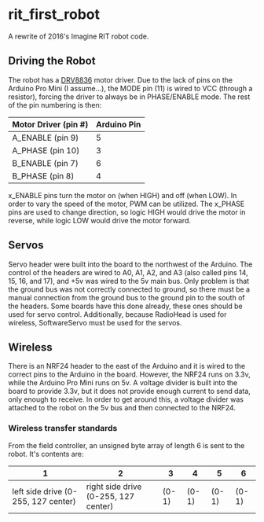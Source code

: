 # rit_first_robot

A rewrite of 2016's Imagine RIT robot code.

## Driving the Robot

The robot has a [DRV8836](http://www.ti.com/lit/ds/symlink/drv8836.pdf) motor driver. Due to the lack of pins on the Arduino Pro Mini (I assume...), the MODE pin (11) is wired to VCC (through a resistor), forcing the driver to always be in PHASE/ENABLE mode. The rest of the pin numbering is then:

Motor Driver (pin #) | Arduino Pin
-------------------- | -----------
A_ENABLE (pin 9) | 5
A_PHASE (pin 10) | 3
B_ENABLE (pin 7) | 6
B_PHASE (pin 8) | 4

x_ENABLE pins turn the motor on (when HIGH) and off (when LOW). In order to vary the speed of the motor, PWM can be utilized. The x_PHASE pins are used to change direction, so logic HIGH would drive the motor in reverse, while logic LOW would drive the motor forward.

## Servos

Servo header were built into the board to the northwest of the Arduino. The control of the headers are wired to A0, A1, A2, and A3 (also called pins 14, 15, 16, and 17), and +5v was wired to the 5v main bus. Only problem is that the ground bus was not correctly connected to ground, so there must be a manual connection from the ground bus to the ground pin to the south of the headers. Some boards have this done already, these ones should be used for servo control. Additionally, because RadioHead is used for wireless, SoftwareServo must be used for the servos.

## Wireless

There is an NRF24 header to the east of the Arduino and it is wired to the correct pins to the Arduino in the board. However, the NRF24 runs on 3.3v, while the Arduino Pro Mini runs on 5v. A voltage divider is built into the board to provide 3.3v, but it does not provide enough current to send data, only enough to receive. In order to get around this, a voltage divider was attached to the robot on the 5v bus and then connected to the NRF24.

### Wireless transfer standards

From the field controller, an unsigned byte array of length 6 is sent to the robot. It's contents are:

1 | 2 | 3 | 4 | 5 | 6
--|---|---|---|---|--
left side drive (0-255, 127 center) | right side drive (0-255, 127 center) | (0-1) | (0-1) | (0-1) | (0-1)
